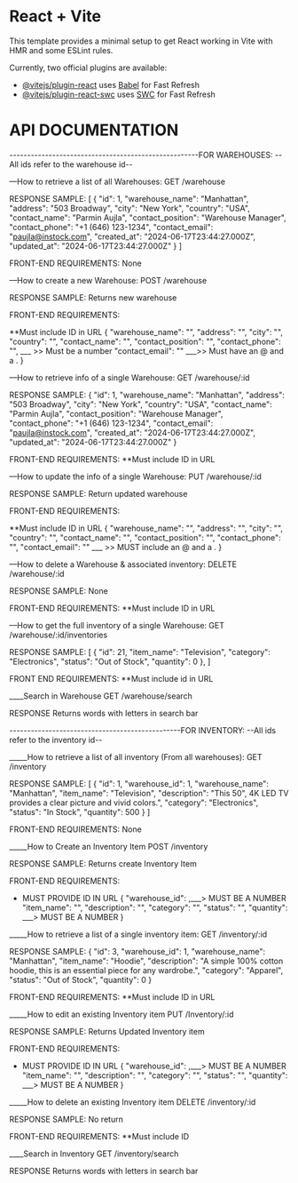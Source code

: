 # React + Vite

This template provides a minimal setup to get React working in Vite with HMR and some ESLint rules.

Currently, two official plugins are available:

- [@vitejs/plugin-react](https://github.com/vitejs/vite-plugin-react/blob/main/packages/plugin-react/README.md) uses [Babel](https://babeljs.io/) for Fast Refresh
- [@vitejs/plugin-react-swc](https://github.com/vitejs/vite-plugin-react-swc) uses [SWC](https://swc.rs/) for Fast Refresh


# API DOCUMENTATION 

-----------------------------------------------------FOR WAREHOUSES:
 --All ids refer to the warehouse id--

––How to retrieve a list of all Warehouses:
GET
/warehouse

RESPONSE SAMPLE: 
[ {
    "id": 1,
    "warehouse_name": "Manhattan",
    "address": "503 Broadway",
    "city": "New York",
    "country": "USA",
    "contact_name": "Parmin Aujla",
    "contact_position": "Warehouse Manager",
    "contact_phone": "+1 (646) 123-1234",
    "contact_email": "paujla@instock.com",
    "created_at": "2024-06-17T23:44:27.000Z",
    "updated_at": "2024-06-17T23:44:27.000Z"
  } ]

FRONT-END REQUIREMENTS:
	None


––How to create a new Warehouse:
POST
/warehouse

RESPONSE SAMPLE:
Returns new warehouse

FRONT-END REQUIREMENTS:

**Must include ID in URL
{
    "warehouse_name": "",
    "address": "",
    "city": "",
    "country": "",
    "contact_name": "",
    "contact_position": "",
    "contact_phone": "", ___ >> Must be a number 
    "contact_email": ""  ___>>  Must have an @ and a . 
}

––How to retrieve info of a single Warehouse:
GET
/warehouse/:id

RESPONSE SAMPLE: 
{
    "id": 1,
    "warehouse_name": "Manhattan",
    "address": "503 Broadway",
    "city": "New York",
    "country": "USA",
    "contact_name": "Parmin Aujla",
    "contact_position": "Warehouse Manager",
    "contact_phone": "+1 (646) 123-1234",
    "contact_email": "paujla@instock.com",
    "created_at": "2024-06-17T23:44:27.000Z",
    "updated_at": "2024-06-17T23:44:27.000Z"
  }

FRONT-END REQUIREMENTS:
**Must include ID in URL


––How to update the info of a single Warehouse:
PUT
/warehouse/:id

RESPONSE SAMPLE:
	Return updated warehouse

FRONT-END REQUIREMENTS:

**Must include ID in URL
{
    "warehouse_name": "",
    "address": "",
    "city": "",
    "country": "",
    "contact_name": "",
    "contact_position": "",
    "contact_phone": "",
    "contact_email": "" ___ >> MUST include an @ and a .
}

––How to delete a Warehouse & associated inventory: 
DELETE
/warehouse/:id

RESPONSE SAMPLE:
	None

FRONT-END REQUIREMENTS:
	**Must include ID in URL

––How to get the full inventory of a single Warehouse: 
GET
/warehouse/:id/inventories


RESPONSE SAMPLE:
[
{
    "id": 21,
    "item_name": "Television",
    "category": "Electronics",
    "status": "Out of Stock",
    "quantity": 0
  },
]

FRONT END REQUIREMENTS:
	**Must include id in URL

  ____Search in Warehouse
GET
/warehouse/search

RESPONSE 
  Returns words with letters in search bar



------------------------------------------------FOR INVENTORY:
 --All ids refer to the inventory id--


_____How to retrieve a list of all inventory (From all warehouses):
GET
/inventory

RESPONSE SAMPLE:
[ {
 "id": 1,
    "warehouse_id": 1,
    "warehouse_name": "Manhattan",
    "item_name": "Television",
    "description": "This 50\", 4K LED TV provides a clear picture and vivid colors.",
    "category": "Electronics",
    "status": "In Stock",
    "quantity": 500
} ]	

FRONT-END REQUIREMENTS:
	None


_____How to Create an Inventory Item
POST
/inventory

RESPONSE SAMPLE:
	Returns create Inventory Item
	

FRONT-END REQUIREMENTS:
* MUST PROVIDE ID IN URL
{
  "warehouse_id": ,___> MUST BE A NUMBER
  "item_name": "",
  "description": "",
  "category": "",
  "status": "",
  "quantity": ___> MUST BE A NUMBER 
}


_____How to retrieve a list of a single  inventory item:
GET
/inventory/:id

RESPONSE SAMPLE:
{
  "id": 3,
  "warehouse_id": 1,
  "warehouse_name": "Manhattan",
  "item_name": "Hoodie",
  "description": "A simple 100% cotton hoodie, this is an essential piece for any wardrobe.",
  "category": "Apparel",
  "status": "Out of Stock",
  "quantity": 0
}

FRONT-END REQUIREMENTS:
**Must include ID in URL

_____How to edit an existing Inventory item
PUT
/Inventory/:id

RESPONSE SAMPLE:
	Returns Updated Inventory item

FRONT-END REQUIREMENTS:
* MUST PROVIDE ID IN URL
	{
  "warehouse_id": ,___> MUST BE A NUMBER
  "item_name": "",
  "description": "",
  "category": "",
  "status": "",
  "quantity": ___> MUST BE A NUMBER 
}


_____How to delete an existing Inventory item
DELETE
/inventory/:id

RESPONSE SAMPLE:
	No return
	
FRONT-END REQUIREMENTS:
**Must include ID 

____Search in Inventory 
GET
/inventory/search

RESPONSE 
  Returns words with letters in search bar

